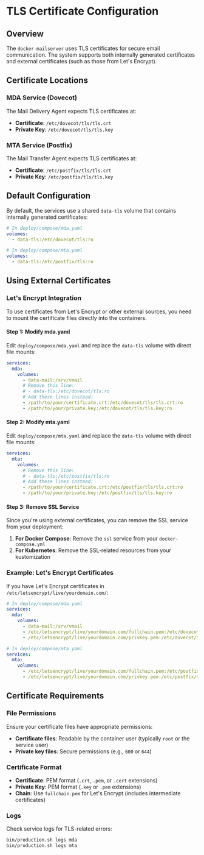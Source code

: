 # TLS Certificate Configuration

## Overview

The `docker-mailserver` uses TLS certificates for secure email communication. The system supports both internally generated certificates and external certificates (such as those from Let's Encrypt).

## Certificate Locations

### MDA Service (Dovecot)

The Mail Delivery Agent expects TLS certificates at:

- **Certificate**: `/etc/dovecot/tls/tls.crt`
- **Private Key**: `/etc/dovecot/tls/tls.key`

### MTA Service (Postfix)

The Mail Transfer Agent expects TLS certificates at:

- **Certificate**: `/etc/postfix/tls/tls.crt`
- **Private Key**: `/etc/postfix/tls/tls.key`

## Default Configuration

By default, the services use a shared `data-tls` volume that contains internally generated certificates:

```yaml
# In deploy/compose/mda.yaml
volumes:
  - data-tls:/etc/dovecot/tls:ro

# In deploy/compose/mta.yaml
volumes:
  - data-tls:/etc/postfix/tls:ro
```

## Using External Certificates

### Let's Encrypt Integration

To use certificates from Let's Encrypt or other external sources, you need to mount the certificate files directly into the containers.

#### Step 1: Modify mda.yaml

Edit `deploy/compose/mda.yaml` and replace the `data-tls` volume with direct file mounts:

```yaml
services:
  mda:
    volumes:
      - data-mail:/srv/vmail
      # Remove this line:
      # - data-tls:/etc/dovecot/tls:ro
      # Add these lines instead:
      - /path/to/your/certificate.crt:/etc/dovecot/tls/tls.crt:ro
      - /path/to/your/private.key:/etc/dovecot/tls/tls.key:ro
```

#### Step 2: Modify mta.yaml

Edit `deploy/compose/mta.yaml` and replace the `data-tls` volume with direct file mounts:

```yaml
services:
  mta:
    volumes:
      # Remove this line:
      # - data-tls:/etc/postfix/tls:ro
      # Add these lines instead:
      - /path/to/your/certificate.crt:/etc/postfix/tls/tls.crt:ro
      - /path/to/your/private.key:/etc/postfix/tls/tls.key:ro
```

#### Step 3: Remove SSL Service

Since you're using external certificates, you can remove the SSL service from your deployment:

1. **For Docker Compose**: Remove the `ssl` service from your `docker-compose.yml`
2. **For Kubernetes**: Remove the SSL-related resources from your kustomization

### Example: Let's Encrypt Certificates

If you have Let's Encrypt certificates in `/etc/letsencrypt/live/yourdomain.com/`:

```yaml
# In deploy/compose/mda.yaml
services:
  mda:
    volumes:
      - data-mail:/srv/vmail
      - /etc/letsencrypt/live/yourdomain.com/fullchain.pem:/etc/dovecot/tls/tls.crt:ro
      - /etc/letsencrypt/live/yourdomain.com/privkey.pem:/etc/dovecot/tls/tls.key:ro

# In deploy/compose/mta.yaml
services:
  mta:
    volumes:
      - /etc/letsencrypt/live/yourdomain.com/fullchain.pem:/etc/postfix/tls/tls.crt:ro
      - /etc/letsencrypt/live/yourdomain.com/privkey.pem:/etc/postfix/tls/tls.key:ro
```

## Certificate Requirements

### File Permissions

Ensure your certificate files have appropriate permissions:

- **Certificate files**: Readable by the container user (typically `root` or the service user)
- **Private key files**: Secure permissions (e.g., `600` or `644`)

### Certificate Format

- **Certificate**: PEM format (`.crt`, `.pem`, or `.cert` extensions)
- **Private Key**: PEM format (`.key` or `.pem` extensions)
- **Chain**: Use `fullchain.pem` for Let's Encrypt (includes intermediate certificates)

### Logs

Check service logs for TLS-related errors:

```bash
bin/production.sh logs mda
bin/production.sh logs mta
```
